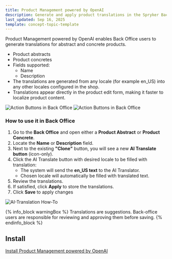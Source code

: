 ```yaml
---
title: Product Management powered by OpenAI
description: Generate and apply product translations in the Spryker Back Office. Translate names and descriptions between locales with AI assistance to speed up localization.
last_updated: Sep 16, 2025
template: concept-topic-template
---
```


Product Management powered by OpenAI enables Back Office users to generate translations for abstract and concrete products.
  - Product abstracts
  - Product concretes
- Fields supported:
  - Name
  - Description
- The translations are generated from any locale (for example en_US) into any other locales configured in the shop.
- Translations appear directly in the product edit form, making it faster to localize product content.


<img src="https://spryker.s3.eu-central-1.amazonaws.com/docs/pbc/all/product-information-management/base-shop/third-party-integrations/image-20250912-114415.png" alt="Action Buttons in Back Office">

<img src="https://spryker.s3.eu-central-1.amazonaws.com/docs/pbc/all/product-information-management/base-shop/third-party-integrations/image-20250912-114511.png" alt="Action Buttons in Back Office">

### How to use it in Back Office

1. Go to the **Back Office** and open either a **Product Abstract** or **Product Concrete**.
2. Locate the **Name** or **Description** field.
3. Next to the existing **"Clone"** button, you will see a new **AI Translate button** (icon-only).
4. Click the AI Translate button with desired locale to be filled with translation:
   - The system will send the **en_US text** to the AI Translator.
   - Chosen locale will automatically be filled with translated text.
5. Review the translations.
6. If satisfied, click **Apply** to store the translations.
7. Click **Save** to apply changes

<img src="https://spryker.s3.eu-central-1.amazonaws.com/docs/pbc/all/product-information-management/base-shop/third-party-integrations/image-20250912-114549.png" alt="AI-Translation How-To">

{% info_block warningBox %}
Translations are suggestions. Back-office users are responsible for reviewing and approving them before saving.
{% endinfo_block %}

## Install

[Install Product Management powered by OpenAI](/docs/pbc/all/product-information-management/latest/base-shop/third-party-integrations/product-management-powered-by-openai/install-product-management-powered-by-openai)